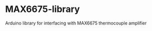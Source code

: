 MAX6675-library
===============

Arduino library for interfacing with MAX6675 thermocouple amplifier
